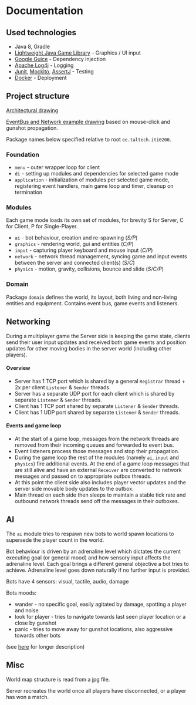 # Documentation

## Used technologies

* Java 8, Gradle
* [Lightweight Java Game Library](https://www.lwjgl.org/) - Graphics / UI input
* [Google Guice](https://github.com/google/guice) - Dependency injection
* [Apache Log4j](https://logging.apache.org/log4j/2.x/) - Logging
* [Junit](https://junit.org/junit5/), [Mockito](https://site.mockito.org/), [AssertJ](https://assertj.github.io/) - Testing
* [Docker](https://www.docker.com/) - Deployment

## Project structure

[Architectural drawing](overview.png)

[EventBus and Network example drawing](eventbusandnetwork.png) based on mouse-click and gunshot propagation.

Package names below specified relative to root `ee.taltech.iti0200`.

### Foundation

* `menu` - outer wrapper loop for client 
* `di` - setting up modules and dependencies for selected game mode
* `application` - initialization of modules per selected game mode, registering event handlers, main game loop and timer, cleanup on termination  

### Modules

Each game mode loads its own set of modules, for brevity S for Server, C for Client, P for Single-Player.

* `ai` - bot behaviour, creation and re-spawning (_S/P_)
* `graphics` - rendering world, gui and entities (_C/P_)
* `input` - capturing player keyboard and mouse input (_C/P_)
* `network` - network thread management, syncing game and input events between the server and connected client(s) (_S/C_)
* `physics` - motion, gravity, collisions, bounce and slide (_S/C/P_)

### Domain

Package `domain` defines the world, its layout, both living and non-living entities and equipment.
Contains event bus, game events and listeners.

## Networking

During a multiplayer game the Server side is keeping the game state, clients send their user input updates and received
both game events and position updates for other moving bodies in the server world (including other players).

#### Overview

* Server has 1 TCP port which is shared by a general `Registrar` thread + 2x per client `Listener` & `Sender` threads.
* Server has a separate UDP port for each client which is shared by separate `Listener` & `Sender` threads.
* Client has 1 TCP port shared by separate `Listener` & `Sender` threads.
* Client has 1 UDP port shared by separate `Listener` & `Sender` threads.

#### Events and game loop

* At the start of a game loop, messages from the network threads are removed from their incoming queues and forwarded to event bus.
* Event listeners process those messages and stop their propagation.
* During the game loop the rest of the modules (namely `ai`, `input` and `physics`) fire additional events.
At the end of a game loop messages that are still alive and have an external `Receiver` are converted to network messages
and passed on to appropriate outbox threads.
* At this point the client side also includes player vector updates and the server side movable body updates to the outbox.
* Main thread on each side then sleeps to maintain a stable tick rate and outbound network threads send off the messages in their outboxes.

## AI

The `ai` module tries to respawn new bots to world spawn locations to supersede the player count in the world.

Bot behaviour is driven by an adrenaline level which dictates the current executing goal (or general mood)
and how sensory input affects the adrenaline level. Each goal brings a different general objective a bot tries
to achieve. Adrenaline level goes down naturally if no further input is provided.

Bots have 4 sensors: visual, tactile, audio, damage

Bots moods:

* wander - no specific goal, easily agitated by damage, spotting a player and noise
* look for player - tries to navigate towards last seen player location or a close by gunshot
* panic - tries to move away for gunshot locations, also aggressive towards other bots

(see [here](ai.md) for longer description)

## Misc

World map structure is read from a jpg file.
 
Server recreates the world once all players have disconnected, or a player has won a match.
